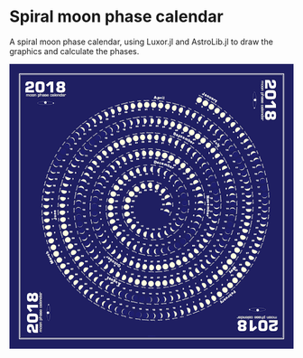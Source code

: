 Spiral moon phase calendar
====================

A spiral moon phase calendar, using Luxor.jl and AstroLib.jl to draw the graphics and calculate the phases.

<img src="2018-moon-phase-calendar.png" width = 800>
